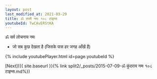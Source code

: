 ```yaml
---
layout: post
last_modified_at: 2021-03-29
title: ॐ तस्मै नमः १०८ टाइम्स
youtubeId: TwCAvERStKA
---
```

 
 
 ॐ सर्व लोचनाय नमः  
 
 -  जो सब कुछ देखता है (जिसके पास हर जगह आँखें हैं) 
 
  
 
  
 
 
 
 
 
 


{% include youtubePlayer.html id=page.youtubeId %}
 
[Next]({{ site.baseurl }}{% link  split2/_posts/2015-07-09-ॐ कुंदराय नमः १०८ टाइम्स.md%})
 
